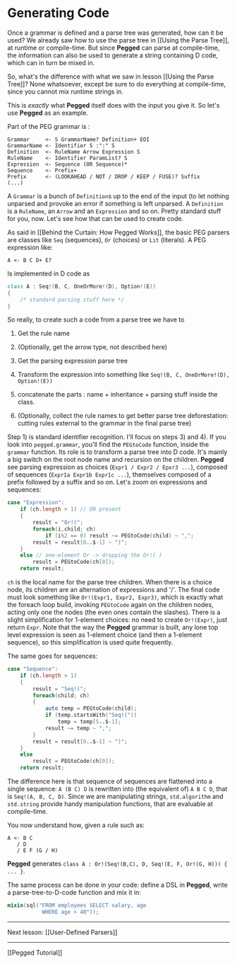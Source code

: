 Generating Code
===============

Once a grammar is defined and a parse tree was generated, how can it be used? We already saw how to use the parse tree in [[Using the Parse Tree]], at runtime or compile-time. But since **Pegged** can parse at compile-time, the information can also be used to generate a string containing D code, which can in turn be mixed in. 

So, what's the difference with what we saw in lesson [[Using the Parse Tree]]? None whatsoever, except be sure to do everything at compile-time, since you cannot mix runtime strings in.

This is *exactly* what **Pegged** itself does with the input you give it. So let's use **Pegged** as an example.

Part of the PEG grammar is :

```
Grammar     <- S GrammarName? Definition+ EOI
GrammarName <- Identifier S :":" S
Definition  <- RuleName Arrow Expression S
RuleName    <- Identifier ParamList? S
Expression  <- Sequence (OR Sequence)*
Sequence    <- Prefix+
Prefix      <- (LOOKAHEAD / NOT / DROP / KEEP / FUSE)? Suffix
(...)
```

A `Grammar` is a bunch of `Definition`s up to the end of the input (to let nothing unparsed and provoke an error if something is left unparsed. A `Definition` is a `RuleName`, an `Arrow` and an `Expression` and so on. Pretty standard stuff for you, now. Let's see how that can be used to create code.

As said in [[Behind the Curtain: How Pegged Works]], the basic PEG parsers are classes like `Seq` (sequences), `Or` (choices) or `Lit` (literals). A PEG expression like:

```
A <- B C D+ E?
```

Is implemented in D code as

```d
class A : Seq!(B, C, OneOrMore!(D), Option!(E)) 
{ 
    /* standard parsing stuff here */
}
``` 

So really, to create such a code from a parse tree we have to

1) Get the rule name

2) (Optionally, get the arrow type, not described here)

3) Get the parsing expression parse tree

4) Transform the expression into something like `Seq!(B, C, OneOrMore!(D), Option!(E))`

5) concatenate the parts : name + inheritance + parsing stuff inside the class.

6) (Optionally, collect the rule names to get better parse tree deforestation: cutting rules external to the grammar in the final parse tree)

Step 1) is standard identifier recognition. I'll focus on steps 3) and 4). If you look into `pegged.grammar`, you'll find the `PEGtoCode` function, inside the `grammar` function. Its role is to transform a parse tree into D code. It's mainly a big switch on the root node name and recursion on the children. **Pegged** see parsing expression as choices (`Expr1 / Expr2 / Epxr3 ...`), composed of sequences (`Expr1a Expr1b Expr1c ...`), themselves composed of a prefix followed by a suffix and so on.  Let's zoom on expressions and sequences:

```d
case "Expression":
	if (ch.length > 1) // OR present
	{
		result = "Or!(";
		foreach(i,child; ch)
			if (i%2 == 0) result ~= PEGtoCode(child) ~ ",";
		result = result[0..$-1] ~ ")";
	}
	else // one-element Or -> dropping the Or!( )
		result = PEGtoCode(ch[0]);
	return result;
```

`ch` is the local name for the parse tree children. When there is a choice node, its children are an alternation of expressions and '/'. The final code must look something like `Or!(Expr1, Expr2, Expr3)`, which is exactly what the foreach loop build, invoking `PEGtoCode` again on the children nodes, acting only one the nodes (the even ones contain the slashes). There is a slight simplification for 1-element choices: no need to create `Or!(Expr)`, just return `Expr`. Note that the way the **Pegged** grammar is built, any lone top level expression is seen as 1-element choice (and then a 1-element sequence), so this simplification is used quite frequently.

The same goes for sequences:

```d
case "Sequence":
	if (ch.length > 1)
	{
		result = "Seq!(";
		foreach(child; ch) 
		{
			auto temp = PEGtoCode(child);
			if (temp.startsWith("Seq!("))
				temp = temp[5..$-1];
			result ~= temp ~ ",";
		}
		result = result[0..$-1] ~ ")";
	}
	else
		result = PEGtoCode(ch[0]);
	return result;
```

The difference here is that sequence of sequences are flattened into a single sequence: `A (B C) D` is rewritten into (the equivalent of) `A B C D`, that is `Seq!(A, B, C, D)`. Since we are manipulating strings, `std.algorithm` and `std.string` provide handy manipulation functions, that are evaluable at compile-time.

You now understand how, given a rule such as:

```
A <- B C
   / D
   / E F (G / H)
```

**Pegged** generates `class A : Or!(Seq!(B,C), D, Seq!(E, F, Or!(G, H))) { ... }`.

The same process can be done in your code: define a DSL in **Pegged**, write a parse-tree-to-D-code function and mix it in:

```d
mixin(sql("FROM employees SELECT salary, age
           WHERE age > 40"));
```

* * * *

Next lesson: [[User-Defined Parsers]]

* * * *

[[Pegged Tutorial]]